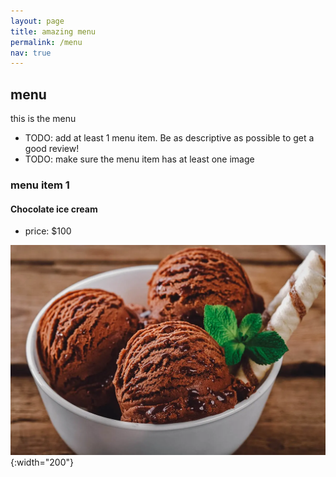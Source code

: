 ```yaml
---
layout: page
title: amazing menu
permalink: /menu
nav: true
---
```


## menu

this is the menu

- TODO: add at least 1 menu item. Be as descriptive as possible to get a good review!
- TODO: make sure the menu item has at least one image

### menu item 1

#### Chocolate ice cream

- price: $100

![lettuce](assets/images/chocolate.jpg){:width="200"}
